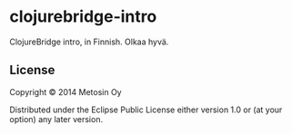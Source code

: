 # clojurebridge-intro

ClojureBridge intro, in Finnish. Olkaa hyvä.

## License

Copyright © 2014 Metosin Oy

Distributed under the Eclipse Public License either version 1.0 or (at
your option) any later version.
